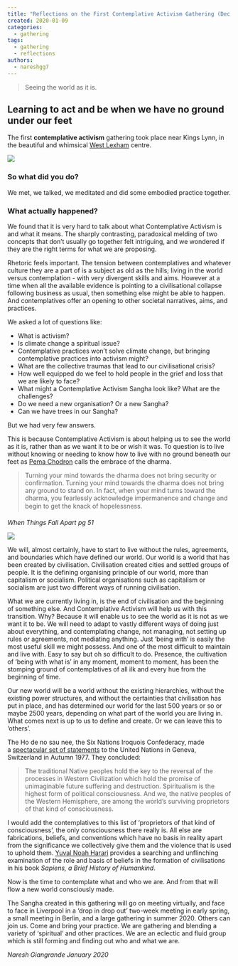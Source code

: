 ```yaml
---
title: "Reflections on the First Contemplative Activism Gathering (Dec 2019)"
created: 2020-01-09
categories: 
  - gathering
tags: 
  - gathering
  - reflections
authors: 
  - nareshgg7
---
```


> Seeing the world as it is.

## Learning to act and be when we have no ground under our feet

The first **contemplative activism** gathering took place near Kings Lynn, in the beautiful and whimsical [West Lexham](https://www.westlexham.org/) centre.

![](https://artearthtech.files.wordpress.com/2020/03/ca-treehouses-2.jpg?w=800)

### So what did you do?

We met, we talked, we meditated and did some embodied practice together.

### What actually happened?

We found that it is very hard to talk about what Contemplative Activism is and what it means. The sharply contrasting, paradoxical melding of two concepts that don’t usually go together felt intriguing, and we wondered if they are the right terms for what we are proposing.

Rhetoric feels important. The tension between contemplatives and whatever culture they are a part of is a subject as old as the hills; living in the world versus contemplation - with very divergent skills and aims. However at a time when all the available evidence is pointing to a civilisational collapse following business as usual, then something else might be able to happen. And contemplatives offer an opening to other societal narratives, aims, and practices.

We asked a lot of questions like:

- What is activism?
- Is climate change a spiritual issue?
- Contemplative practices won’t solve climate change, but bringing contemplative practices into activism might?
- What are the collective traumas that lead to our civilisational crisis?
- How well equipped do we feel to hold people in the grief and loss that we are likely to face?
- What might a Contemplative Activism Sangha look like? What are the challenges?
- Do we need a new organisation? Or a new Sangha?
- Can we have trees in our Sangha?

But we had very few answers.

This is because Contemplative Activism is about helping us to see the world as it is, rather than as we want it to be or wish it was. To question is to live without knowing or needing to know how to live with no ground beneath our feet as [Pema Chodron](https://en.wikipedia.org/wiki/Pema_Ch%C3%B6dr%C3%B6n) calls the embrace of the dharma.

> Turning your mind towards the dharma does not bring security or confirmation. Turning your mind towards the dharma does not bring any ground to stand on. In fact, when your mind turns toward the dharma, you fearlessly acknowledge impermanence and change and begin to get the knack of hopelessness.

_When Things Fall Apart pg 51_

![](https://artearthtech.files.wordpress.com/2020/03/ca-tree-in-fog.jpg?w=768)

We will, almost certainly, have to start to live without the rules, agreements, and boundaries which have defined our world. Our world is a world that has been created by civilisation. Civilisation created cities and settled groups of people. It is the defining organising principle of our world, more than capitalism or socialism. Political organisations such as capitalism or socialism are just two different ways of running civilisation.

What we are currently living in, is the end of civilisation and the beginning of something else. And Contemplative Activism will help us with this transition. Why? Because it will enable us to see the world as it is not as we want it to be. We will need to adapt to vastly different ways of doing just about everything, and contemplating change, not managing, not setting up rules or agreements, not mediating anything. Just ‘being with’ is easily the most useful skill we might possess. And one of the most difficult to maintain and live with. Easy to say but oh so difficult to do. Presence, the cultivation of ‘being with what is’ in any moment, moment to moment, has been the stomping ground of contemplatives of all ilk and every hue from the beginning of time.

Our new world will be a world without the existing hierarchies, without the existing power structures, and without the certainties that civilisation has put in place, and has determined our world for the last 500 years or so or maybe 2500 years, depending on what part of the world you are living in. What comes next is up to us to define and create. Or we can leave this to ‘others’.

The Ho de no sau nee, the Six Nations Iroquois Confederacy, made a [spectacular set of statements](https://artearthtech.com/2020/01/09/learning-to-act-and-be-when-we-have-no-ground-under-our-feet/[https://ratical.org/many_worlds/6Nations/6nations1.html#cosmogony%20]) to the United Nations in Geneva, Switzerland in Autumn 1977. They concluded:

> The traditional Native peoples hold the key to the reversal of the processes in Western Civilization which hold the promise of unimaginable future suffering and destruction. Spiritualism is the highest form of political consciousness. And we, the native peoples of the Western Hemisphere, are among the world’s surviving proprietors of that kind of consciousness.

I would add the contemplatives to this list of ‘proprietors of that kind of consciousness’, the only consciousness there really is. All else are fabrications, beliefs, and conventions which have no basis in reality apart from the significance we collectively give them and the violence that is used to uphold them. [Yuval Noah Harari](https://www.ynharari.com/) provides a searching and unflinching examination of the role and basis of beliefs in the formation of civilisations in his book _Sapiens, a Brief History of Humankind_.

Now is the time to contemplate what and who we are. And from that will flow a new world consciously made.

The Sangha created in this gathering will go on meeting virtually, and face to face in Liverpool in a ‘drop in drop out’ two-week meeting in early spring, a small meeting in Berlin, and a large gathering in summer 2020. Others can join us. Come and bring your practice. We are gathering and blending a variety of ‘spiritual’ and other practices. We are an eclectic and fluid group which is still forming and finding out who and what we are.

_Naresh Giangrande January 2020_
